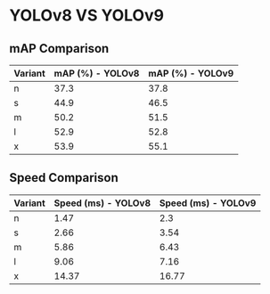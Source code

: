 ---
---
# YOLOv8 VS YOLOv9

## mAP Comparison

| Variant | mAP (%) - YOLOv8 | mAP (%) - YOLOv9 |
|---------|--------------------|--------------------|
| n | 37.3 | 37.8 |
| s | 44.9 | 46.5 |
| m | 50.2 | 51.5 |
| l | 52.9 | 52.8 |
| x | 53.9 | 55.1 |

## Speed Comparison

| Variant | Speed (ms) - YOLOv8 | Speed (ms) - YOLOv9 |
|---------|-----------------------|-----------------------|
| n | 1.47 | 2.3 |
| s | 2.66 | 3.54 |
| m | 5.86 | 6.43 |
| l | 9.06 | 7.16 |
| x | 14.37 | 16.77 |
